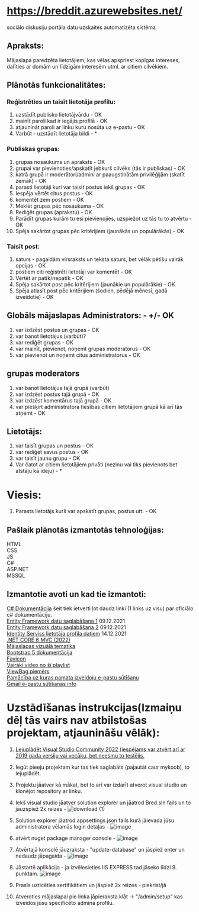 # https://breddit.azurewebsites.net/
sociālo diskusiju portāla datu uzskaites automatizēta sistēma

## Apraksts:
Mājaslapa paredzēta lietotājiem, kas vēlas apspriest kopīgas intereses, dalīties ar domām un līdzīgām interesēm utml. ar citiem cilvēkiem.

## Plānotās funkcionalitātes:

### Reģistrēties un taisīt lietotāja profilu:

1. uzstādīt publisko lietotājvārdu - OK
2. mainīt paroli kad ir iegājis profilā - OK
3. atjaunināt paroli ar linku kuru nosūta uz e-pastu - OK
4. Varbūt - uzstādīt lietotāja bildi - *

### Publiskas grupas:

1. grupas nosaukums un apraksts - OK
2. grupai var pievienoties/apskatīt jebkurš cilvēks (tās ir publiskas) - OK
3. katrā grupā ir moderātori/admini ar paaugstinātām privilēģijām (skatīt zemāk) - OK
4. parasti lietotāji kuri var taisīt postus iekš grupas - OK
5. Iespēja vērtēt citus postus - OK
7. komentēt zem postiem - OK
8. Meklēt grupas pēc nosaukuma - OK
9. Rediģēt grupas (aprakstu) - OK
10. Parādīt grupas kurām tu esi pievienojies, uzspiežot uz tās tu to atvērtu - OK
11. Spēja sakārtot grupas pēc kritērijiem (jaunākās un populārākās) - OK

### Taisīt post:

1. saturs - pagaidām virsraksts un teksta saturs, bet vēlāk pētīšu vairāk opcijas - OK
2. postiem citi reģistrēti lietotāji var komentēt - OK
3. Vērtēt ar patīk/nepatīk - OK
4. Spēja sakārtot post pēc kritērijiem (jaunākie un populārākie) - OK
5. Spēja atlasīt post pēc kritērijiem (šodien, pēdējā mēnesī, gadā izveidotie) - OK

## Globāls mājaslapas Administrators: - +/- OK

1. var izdzēst postus un grupas - OK
2. var banot lietotājus (varbūt)?
3. var rediģēt grupas - OK
4. var mainīt, pievienot, noņemt grupas moderatorus - OK
5. var pievienot un noņemt citus administratorus - OK

## grupas moderators

1. var banot lietotājus tajā grupā (varbūt) 
2. var izdzēst postus tajā grupā - OK
3. var izdzēst komentārus tajā grupā - OK
4. var piešķirt administratora tiesības citiem lietotājiem grupā kā arī tās atņemt - OK

## Lietotājs:

1. var taisīt grupas un postus - OK
2. var rediģēt savus postus - OK
3. var taisīt jaunu grupu - OK
4. Var čatot ar citiem lietotājiem privāti (nezinu vai tiks pievienots bet atstāju kā ideju) - *

# Viesis:

1. Parasts lietotājs kurš var apskatīt grupas, postus utt. - OK

## Pašlaik plānotās izmantotās tehnoloģijas:
HTML  
CSS  
JS  
C#  
ASP.NET  
MSSQL  

## Izmantotie avoti un kad tie izmantoti:
[C# Dokumentācija](https://docs.microsoft.com/en-us/dotnet/csharp/) šeit tiek ietverti ļot daudz linki (1 links uz visu) par oficiālo c# dokumentāciju.  
[Entity Framework datu saglabāšana 1](https://www.youtube.com/watch?v=ZX7_12fwQLU) 09.12.2021  
[Entity Framework datu saglabāšana 2](https://www.youtube.com/watch?v=qkJ9keBmQWo) 09.12.2021  
[Identity Serviss lietotāja profila datiem](https://www.youtube.com/watch?v=egITMrwMOPU) 14.12.2021  
[.NET CORE 6 MVC (2022)](https://www.youtube.com/watch?v=hZ1DASYd9rk)  
[Mājaslapas vizuālā tematika](https://bootswatch.com/solar/)  
[Bootstrap 5 dokumentācija](https://getbootstrap.com/)  
[Favicon](https://icons8.com/icons/set/favicon-cat)  
[Vairāki video no šī playlist](https://www.youtube.com/playlist?list=PL6n9fhu94yhVkdrusLaQsfERmL_Jh4XmU)  
[ViewBag piemērs](https://www.tutorialsteacher.com/mvc/viewbag-in-asp.net-mvc)  
[Pamācība uz kuras pamata izveidoju e-pastu sūtīšanu](https://www.youtube.com/watch?v=qSeO9886nRM)  
[Gmail e-pastu sūtīšanas info](https://www.siteground.com/kb/gmail-smtp-server/)  

# Uzstādīšanas instrukcijas(Izmaiņu dēļ tās vairs nav atbilstošas projektam, atjaunināšu vēlāk):
  
1. [Lejuplādēt Visual Studio Community 2022 (iespējams var atvērt arī ar 2019 gada versiju vai vecāku, bet neesmu to testējis.](https://visualstudio.microsoft.com/downloads/)
2. Iegūt pieeju projektam kur tas tiek saglabāts (pajautāt caur mykoob), to lejuplādēt.
3. Projektu jāatver kā mākat, bet to arī var izdarīt atverot visual studio un klonējot repository ar linku.
4. Iekš visual studio jāatver solution explorer un jāatrod Bred.sln fails un to jāuzspiež 2x reizes - ![download (1)](https://user-images.githubusercontent.com/87810247/154998330-b7cbe69e-ae73-4ace-a354-6aedccde7472.png)  

5. Solution explorer jāatrod appsettings.json fails kurā jāievada jūsu administratora vēlamās login detaļas - ![image](https://user-images.githubusercontent.com/87810247/154995852-5ba755e5-5583-4ee7-908c-708af124c46c.png)  
6. atvērt nuget package manager console - ![image](https://user-images.githubusercontent.com/87810247/154998059-6634e7c4-6ec5-4fa3-b2b2-b8cb0cb5fd86.png)  

7. Atvērtajā konsolē jāuzraksta - "update-database" un jāspiež enter un nedaudz jāpagaida - ![image](https://user-images.githubusercontent.com/87810247/154997989-5869077f-85d0-42cf-bf45-2c0b64d12221.png)  

8. Jāstartē aplikācija - ja izvēlesieties IIS EXPRESS tad jāseko līdzi 9. punktam. ![image](https://user-images.githubusercontent.com/87810247/154996149-8bda529c-b81c-4411-8de5-888ffd72e0f8.png)  
9. Prasīs uzticēties sertifikātiem un jāspiež 2x reizes - piekrist/jā
10. Atveroties mājaslapai pie linka jāpieraksta klāt -> "/admin/setup" kas izveidos jūsu specificēto admina profilu.
